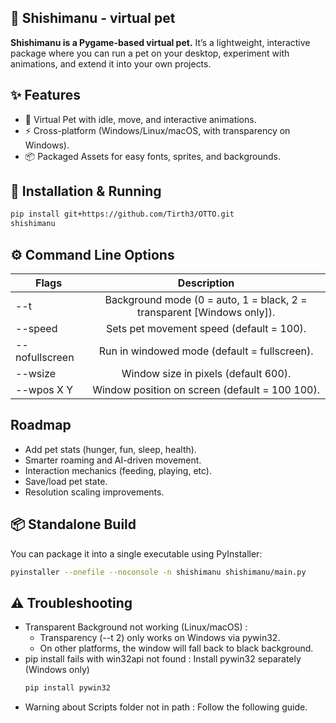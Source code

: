 ## 🐾 Shishimanu - virtual pet
**Shishimanu is a Pygame-based virtual pet.**
It’s a lightweight, interactive package where you can run a pet on your desktop, experiment with animations, and extend it into your own projects.

## ✨ Features
- 🐾 Virtual Pet with idle, move, and interactive animations.
- ⚡ Cross-platform (Windows/Linux/macOS, with transparency on Windows).
- 📦 Packaged Assets for easy fonts, sprites, and backgrounds.

## 🚀 Installation & Running
```bash
pip install git+https://github.com/Tirth3/OTTO.git
shishimanu
```

## ⚙️ Command Line Options
| Flags | Description|
| ------------- |:-------------:|
| --t   | Background mode (0 = auto, 1 = black, 2 = transparent [Windows only]). |
| --speed | Sets pet movement speed (default = 100). |
| --nofullscreen | Run in windowed mode (default = fullscreen). |
| --wsize | Window size in pixels (default 600). |
| --wpos X Y | Window position on screen (default = 100 100). |

## Roadmap
- Add pet stats (hunger, fun, sleep, health).
- Smarter roaming and AI-driven movement.
- Interaction mechanics (feeding, playing, etc).
- Save/load pet state.
- Resolution scaling improvements.

## 📦 Standalone Build
You can package it into a single executable using PyInstaller:
```bash
pyinstaller --onefile --noconsole -n shishimanu shishimanu/main.py
```

## ⚠️ Troubleshooting
* Transparent Background not working (Linux/macOS) :
  * Transparency (--t 2) only works on Windows via pywin32.
  * On other platforms, the window will fall back to black background.
* pip install fails with win32api not found :
    Install pywin32 separately (Windows only)
  ```bash
  pip install pywin32
  ```
* Warning about Scripts folder not in path :
  Follow the following guide.
